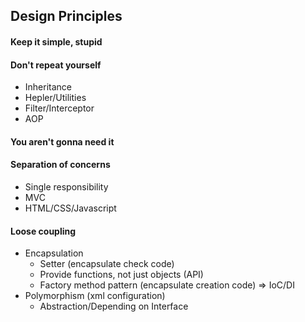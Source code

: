 ## Design Principles
#### Keep it simple, stupid
#### Don't repeat yourself
* Inheritance 
* Hepler/Utilities
* Filter/Interceptor
* AOP
#### You aren't gonna need it
#### Separation of concerns
* Single responsibility
* MVC
* HTML/CSS/Javascript
#### Loose coupling
* Encapsulation
	* Setter (encapsulate check code)
	* Provide functions, not just objects (API)
	* Factory method pattern (encapsulate creation code) => IoC/DI
* Polymorphism (xml configuration)
	* Abstraction/Depending on Interface
